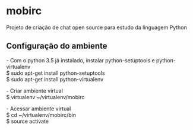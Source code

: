 # mobirc
Projeto de criação de chat open source para estudo da linguagem Python

## Configuração do ambiente
<p>
- Com o python 3.5 já instalado, instalar python-setuptools e python-virtualenv
<br />
$ sudo apt-get install python-setuptools
<br />
$ sudo apt-get install python-virtualenv
</p>

<p>
- Criar ambiente virtual
<br />
$ virtualenv ~/virtualenv/mobirc
</p>

<p>
- Acessar ambiente virtual
<br />
$ cd ~/virtualenv/mobirc/bin
<br />
$ source activate
</p>